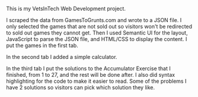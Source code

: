 This is my VetsInTech Web Development project.

I scraped the data from GamesToGrunts.com and wrote to a JSON file. I only selected the games that are not sold out so visitors won't be redirected to sold out games they cannot get. Then I used Semantic UI for the layout, JavaScript to parse the JSON file, and HTML/CSS to display the content. I put the games in the first tab.

In the second tab I added a simple calculator.

In the third tab I put the solutions to the Accumulator Exercise that I finished, from 1 to 27, and the rest will be done after. I also did syntax highlighting for the code to make it easier to read. Some of the problems I have 2 solutions so visitors can pick which solution they like.
